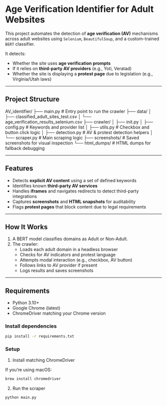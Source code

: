 # Age Verification Identifier for Adult Websites

This project automates the detection of **age verification (AV)** mechanisms across adult websites using `Selenium`, `BeautifulSoup`, and a custom-trained `BERT` classifier.

It detects:
- Whether the site uses **age verification prompts**
- If it relies on **third-party AV providers** (e.g., Yoti, Veratad)
- Whether the site is displaying a **protest page** due to legislation (e.g., Virginia/Utah laws)

---

## Project Structure
AV_identifier/
├── main.py                     # Entry point to run the crawler
├── data/
│   ├── classified_adult_sites_test.csv
│   └── age_verification_results_selenium.csv
├── crawler/
│   ├── init.py
│   ├── config.py               # Keywords and provider list
│   ├── utils.py                # Checkbox and button click logic
│   ├── detection.py            # AV & protest detection helpers
│   └── scraper.py              # Main scraping logic
├── screenshots/                # Saved screenshots for visual inspection
└── html_dumps/                 # HTML dumps for fallback debugging

---

## Features

- Detects **explicit AV content** using a set of defined keywords
- Identifies known **third-party AV services**
- Handles **iframes** and navigates redirects to detect third-party integrations
- Captures **screenshots** and **HTML snapshots** for auditability
- Flags **protest pages** that block content due to legal requirements

---

## How It Works

1. A BERT model classifies domains as Adult or Non-Adult.
2. The crawler:
   - Loads each adult domain in a headless browser
   - Checks for AV indicators and protest language
   - Attempts modal interaction (e.g., checkbox, AV button)
   - Follows links to AV provider if present
   - Logs results and saves screenshots

---

## Requirements

- Python 3.10+
- Google Chrome (latest)
- ChromeDriver matching your Chrome version

### Install dependencies

```bash
pip install -r requirements.txt
```

### Setup

1. Install matching ChromeDriver

If you’re using macOS:
```bash
brew install chromedriver
```

2. Run the scraper 
```bash
python main.py
```